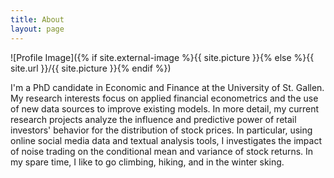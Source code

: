 ```yaml
---
title: About
layout: page
---
```

![Profile Image]({% if site.external-image %}{{ site.picture }}{% else %}{{ site.url }}/{{ site.picture }}{% endif %})

<p>I'm a PhD candidate in Economic and Finance at the University of St. Gallen. 
My research interests focus on applied financial econometrics and the use of new 
data sources to improve existing models. In more detail, my current research 
projects analyze the influence and predictive power of retail investors' behavior 
for the distribution of stock prices. In particular, using online social media 
data and textual analysis tools, I investigates the impact of noise trading on 
the conditional mean and variance of stock returns. 
In my spare time, I like to go climbing, hiking, and in the winter sking. </p>

